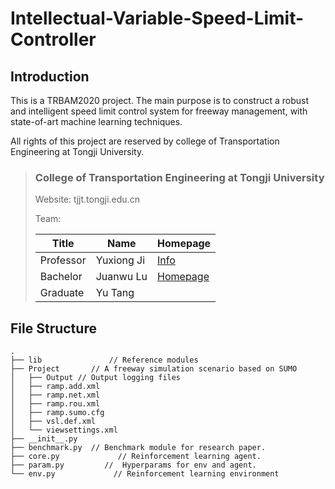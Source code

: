# Intellectual-Variable-Speed-Limit-Controller
## Introduction
This is a TRBAM2020 project. The main purpose is to construct a robust and intelligent speed limit control system for freeway management, with state-of-art machine learning techniques.

All rights of this project are reserved by college of Transportation Engineering at Tongji University.

>
>### College of Transportation Engineering at Tongji University
>
>Website: tjjt.tongji.edu.cn
>
>Team: 
>
>| Title               | Name | Homepage                                 |
>| ------------------- | ---- | ---------------------------------------- |
>| Professor | Yuxiong Ji  | [Info](https://its.tongji.edu.cn/index.php?classid=11627&t=show&id=61) |
>| Bachelor              | Juanwu Lu  | [Homepage](https://github.com/ChocolateDave) |
>| Graduate              | Yu Tang

## File Structure
```
.
├── lib               // Reference modules 
├── Project       // A freeway simulation scenario based on SUMO
│   ├── Output // Output logging files
│   ├── ramp.add.xml
│   ├── ramp.net.xml
│   ├── ramp.rou.xml
│   ├── ramp.sumo.cfg
│   ├── vsl.def.xml
│   └── viewsettings.xml
├── __init__.py
├── benchmark.py  // Benchmark module for research paper.
├── core.py             // Reinforcement learning agent.
├── param.py         //  Hyperparams for env and agent. 
└── env.py             // Reinforcement learning environment
```
